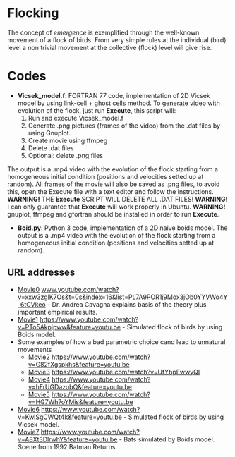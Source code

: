 # Flocking
The concept of *emergence* is exemplified through the well-known movement of a flock of birds.
From very simple rules at the individual (bird) level a non trivial movement at the collective (flock) level will give rise.
# Codes
* **Vicsek_model.f**: FORTRAN 77 code, implementation of 2D Vicsek model by using link-cell + ghost cells method. To generate video with evolution of the flock, just run **Execute**, this script will:
  1. Run and execute Vicsek_model.f
  1. Generate .png pictures (frames of the video) from the .dat files by using Gnuplot.
  1. Create movie using ffmpeg
  1. Delete .dat files
  1. Optional: delete .png files
 
The output is a .mp4 video with the evolution of the flock starting from a homogeneous initial condition (positions and velocities setted up at random). All frames of the movie will also be saved as .png files, to avoid this, open the Execute file with a text editor and follow the instructions. 
**WARNING!** THE **Execute** SCRIPT WILL DELETE ALL .DAT FILES! 
**WARNING!** I can only guarantee that **Execute** will work properly in Ubuntu. 
**WARNING!** gnuplot, ffmpeg and gfortran should be installed in order to run **Execute**.
* **Boid.py**: Python 3 code, implementation of a 2D naive boids model. The output is a .mp4 video with the evolution of the flock starting from a homogeneous initial condition (positions and velocities setted up at random).
## URL addresses
* [Movie0](www.youtube.com/watch?v=xxw3zglK7Os&t=0s&index=16&list=PL7A9POR1j9Mox3jOb0YYVWo4Y_6tCVkeo) www.youtube.com/watch?v=xxw3zglK7Os&t=0s&index=16&list=PL7A9POR1j9Mox3jOb0YYVWo4Y_6tCVkeo - Dr. Andrea Cavagna explains basis of the theory plus important empirical results.
* [Movie1](https://www.youtube.com/watch?v=PTo5Akpjpww&feature=youtu.be) https://www.youtube.com/watch?v=PTo5Akpjpww&feature=youtu.be - Simulated flock of birds by using Boids model.
* Some examples of how a bad parametric choice cand lead to unnatural movements
  * [Movie2](https://www.youtube.com/watch?v=G82fXgspkhs&feature=youtu.be) https://www.youtube.com/watch?v=G82fXgspkhs&feature=youtu.be 
  * [Movie3](https://www.youtube.com/watch?v=UfYhpFwwyQI) https://www.youtube.com/watch?v=UfYhpFwwyQI
  * [Movie4](https://www.youtube.com/watch?v=hFrUGDazobQ&feature=youtu.be) https://www.youtube.com/watch?v=hFrUGDazobQ&feature=youtu.be
  * [Movie5](https://www.youtube.com/watch?v=HG7Wh7oYMis&feature=youtu.be) https://www.youtube.com/watch?v=HG7Wh7oYMis&feature=youtu.be
* [Movie6](https://www.youtube.com/watch?v=KwlSgCWQt4k&feature=youtu.be) https://www.youtube.com/watch?v=KwlSgCWQt4k&feature=youtu.be - Simulated flock of birds by using Vicsek model.
* [Movie7](https://www.youtube.com/watch?v=A8Xt3DlrwhY&feature=youtu.be) https://www.youtube.com/watch?v=A8Xt3DlrwhY&feature=youtu.be - Bats simulated by Boids model. Scene from 1992 Batman Returns.
